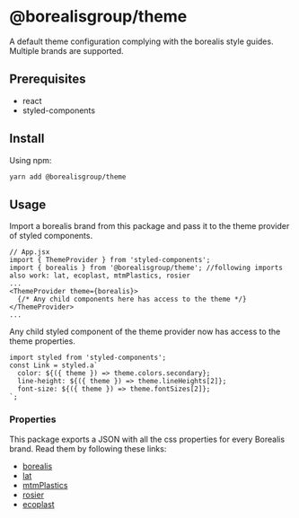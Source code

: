 # @borealisgroup/theme

A default theme configuration complying with the borealis style guides. Multiple brands are supported.

## Prerequisites

- react
- styled-components

## Install

Using npm:

```bash
yarn add @borealisgroup/theme
```

## Usage

Import a borealis brand from this package and pass it to the theme provider of styled components.

```JS
// App.jsx
import { ThemeProvider } from 'styled-components';
import { borealis } from '@borealisgroup/theme'; //following imports also work: lat, ecoplast, mtmPlastics, rosier
...
<ThemeProvider theme={borealis}>
  {/* Any child components here has access to the theme */}
</ThemeProvider>
...
```

Any child styled component of the theme provider now has access to the theme properties.

```JS
import styled from 'styled-components';
const Link = styled.a`
  color: ${({ theme }) => theme.colors.secondary};
  line-height: ${({ theme }) => theme.lineHeights[2]};
  font-size: ${({ theme }) => theme.fontSizes[2]};
`;
```

### Properties

This package exports a JSON with all the css properties for every Borealis brand. Read them by following these links:

- [borealis](src/brands/borealis.json)
- [lat](src/brands/lat.json)
- [mtmPlastics](src/brands/mtmPlastics.json)
- [rosier](src/brands/rosier.json)
- [ecoplast](src/brands/ecoplast.json)
